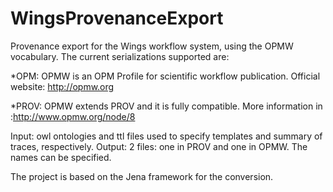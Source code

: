 WingsProvenanceExport
=====================

Provenance export for the Wings workflow system, using the OPMW vocabulary. 
The current serializations supported are:

*OPM: OPMW is an OPM Profile for scientific workflow publication. Official website: http://opmw.org

*PROV: OPMW extends PROV and it is fully compatible. More information in :http://www.opmw.org/node/8

Input: owl ontologies and ttl files used to specify templates and summary of traces, respectively.
Output: 2 files: one in PROV and one in OPMW. The names can be specified.

The project is based on the Jena framework for the conversion.
